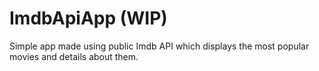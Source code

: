 # ImdbApiApp (WIP)
Simple app made using public Imdb API which displays the most popular movies and details about them.
